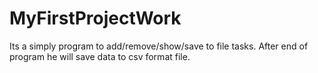 # MyFirstProjectWork

Its a simply program to 
add/remove/show/save to 
file tasks. After end of 
program he will save data 
to csv format file.

